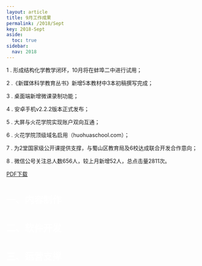 ```yaml
---
layout: article
title: 9月工作成果
permalink: /2018/Sept
key: 2018-Sept
aside:
  toc: true
sidebar:
  nav: 2018
---
```


1 . 形成结构化学教学闭环，10月将在蚌埠二中进行试用；

2 .《新媒体科学教育丛书》新增5本教材中3本初稿撰写完成；

3 . 桌面端新增微课录制功能；

4 . 安卓手机v2.2.2版本正式发布；

5 . 大屏与火花学院实现账户双向互通；

6 . 火花学院顶级域名启用（huohuaschool.com）；

7 . 为2堂国家级公开课提供支撑，与蜀山区教育局及6校达成联合开发合作意向；

8 . 微信公号关注总人数656人，较上月新增52人，总点击量2811次。

[PDF下载](https://github.com/Xiyue-team/doc_monthlyreport/raw/master/pdf/%E7%81%AB%E8%8A%B1%E5%AD%A6%E9%99%A22018%E5%B9%B49%E6%9C%88%E6%9C%88%E6%8A%A5.pdf)


# <font size="5" color="white">一、内容制作</font>

# <font size="5" color="white">二、软件开发</font>

# <font size="5" color="white">三、运营支撑</font>
